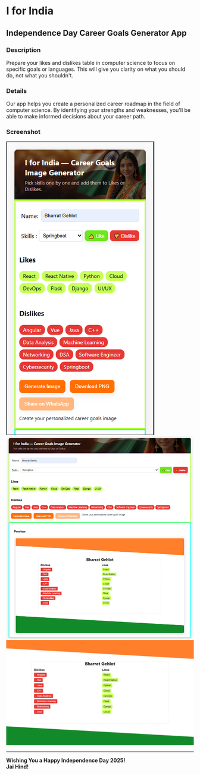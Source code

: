 # I for India

## Independence Day Career Goals Generator App

### Description
Prepare your likes and dislikes table in computer science to focus on specific goals or languages. This will give you clarity on what you should do, not what you shouldn't.

### Details
Our app helps you create a personalized career roadmap in the field of computer science. By identifying your strengths and weaknesses, you'll be able to make informed decisions about your career path.

### Screenshot
![Screenshot](assets/screenshots/sc1.png)
![Screenshot](assets/screenshots/sc2-big.png)
![Screenshot](assets/screenshots/sc-final.png)

---

**Wishing You a Happy Independence Day 2025!**  
**Jai Hind!**

